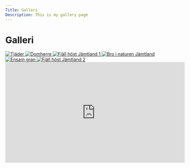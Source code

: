 ```yaml
---
Title: Galleri
Description: This is my gallery page
---
```


Galleri
==========================

<div class="gallery">
<a href="%base_url%/image/gallery/lasse-nystedt-40L6iU6Gv9w-unsplash.jpg" target="_blank">
<picture>
    <source media="(min-width: 668px)" srcset="%base_url%/image/gallery/lasse-nystedt-40L6iU6Gv9w-unsplash.jpg?w=1200&q=70">
    <img src="%base_url%/image/gallery/lasse-nystedt-40L6iU6Gv9w-unsplash.jpg?w=600&q=70" alt="Tjäder">
   
</picture>
</a>

<a href="%base_url%/image/gallery/lasse-nystedt-aS4W9mUUloY-unsplash.jpg" target="_blank">
<picture>
    <source media="(min-width: 668px)" srcset="%base_url%/image/gallery/lasse-nystedt-aS4W9mUUloY-unsplash.jpg?w=1200&q=70">
    <img src="%base_url%/image/gallery/lasse-nystedt-aS4W9mUUloY-unsplash.jpg?w=600&q=70" alt="Domherre">
</picture>
</a>

<a href="%base_url%/image/gallery/lasse-nystedt-DiEFqT5FRvU-unsplash.jpg" target="_blank">
<picture>
    <source media="(min-width: 668px)" srcset="%base_url%/image/gallery/lasse-nystedt-DiEFqT5FRvU-unsplash.jpg?w=1200&q=70&sharpen">
    <img src="%base_url%/image/gallery/lasse-nystedt-DiEFqT5FRvU-unsplash.jpg?w=600&q=70&sharpen" alt="Fjäll höst Jämtland 1">
</picture>
</a>

<a href="%base_url%/image/gallery/philipp-pilz-JsOlctJwniY-unsplash.jpg" target="_blank">
<picture>
    <source media="(min-width: 668px)" srcset="%base_url%/image/gallery/philipp-pilz-JsOlctJwniY-unsplash.jpg?w=1200&q=70">
    <img src="%base_url%/image/gallery/philipp-pilz-JsOlctJwniY-unsplash.jpg?w=600&q=70" alt="Bro i naturen Jämtland">
</picture>
</a>

<a href="%base_url%/image/gallery/sasha-matic-yUBJit7IP2c-unsplash.jpg" target="_blank">
<picture>
    <source media="(min-width: 668px)" srcset="%base_url%/image/gallery/sasha-matic-yUBJit7IP2c-unsplash.jpg?w=1200&q=70">
    <img src="%base_url%/image/gallery/sasha-matic-yUBJit7IP2c-unsplash.jpg?w=600&q=70" alt="Ensam gran">
</picture>
</a>

<a href="%base_url%/image/gallery/victor-agestam-ftqL4rQurUk-unsplash.jpg" target="_blank">
<picture>
    <source media="(min-width: 668px)" srcset="%base_url%/image/gallery/victor-agestam-ftqL4rQurUk-unsplash.jpg?w=1200&q=70&sharpen">
    <img src="%base_url%/image/gallery/victor-agestam-ftqL4rQurUk-unsplash.jpg?w=600&q=70&sharpen" alt="Fjäll höst Jämtland 2">
</picture>
</a>

</div>

<div class="embed-container">

<iframe width="560" height="315" src="https://www.youtube.com/embed/jBY1AmrD_xg?si=VrrChT0CJQrGhy4U" title="YouTube video player" frameborder="0" allow="accelerometer; autoplay; clipboard-write; encrypted-media; gyroscope; picture-in-picture; web-share" allowfullscreen></iframe>

</div>